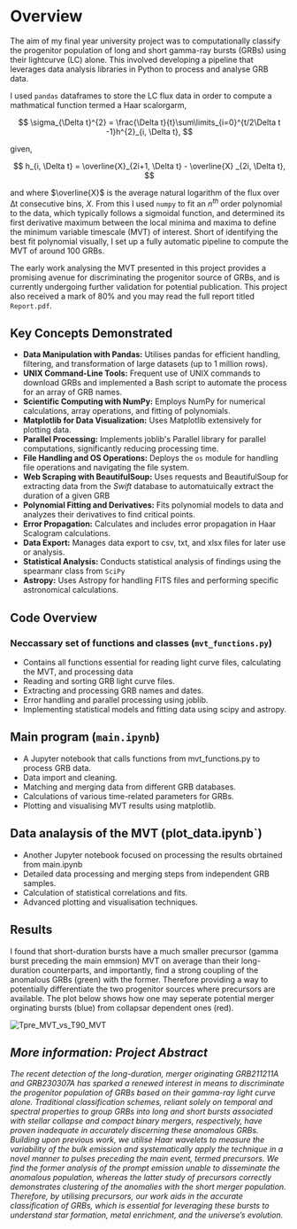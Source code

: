 # Overview

The aim of my final year university project was to computationally classify the progenitor population of long and short gamma-ray bursts (GRBs) using their lightcurve (LC) alone. This involved developing a pipeline that leverages data analysis libraries in Python to process and analyse GRB data.

I used `pandas` dataframes to store the LC flux data in order to compute a mathmatical function termed a Haar scalorgarm,

$$
\sigma_{\Delta t}^{2} = \frac{\Delta t}{t}\sum\limits_{i=0}^{t/2\Delta t -1}h^{2}_{i, \Delta t},
$$

given,

$$
h_{i, \Delta t} = \overline{X}_{2i+1, \Delta t} - \overline{X} _{2i, \Delta t},
$$

and where $\overline{X}$ is the average natural logarithm of the flux over ∆t consecutive bins, $X$. From this I used `numpy` to fit an $n^{th}$ order polynomial to the data, which typically follows a sigmoidal function, and determined its first derivative maximum between the local minima and maxima to define the minimum variable timescale (MVT) of interest. Short of identifying the best fit polynomial visually, I set up a fully automatic pipeline to compute the MVT of around 100 GRBs.  

The early work analysing the MVT presented in this project provides a promising avenue for discriminating the progenitor source of GRBs, and is currently undergoing further validation for potential publication. This project also received a mark of 80% and you may read the full report titled `Report.pdf`. 

## Key Concepts Demonstrated

- **Data Manipulation with Pandas:** Utilises pandas for efficient handling, filtering, and transformation of large datasets (up to 1 million rows).
- **UNIX Command-Line Tools:** Frequent use of UNIX commands to download GRBs and implemented a Bash script to automate the process for an array of GRB names. 
- **Scientific Computing with NumPy:** Employs NumPy for numerical calculations, array operations, and fitting of polynomials.
- **Matplotlib for Data Visualization:**  Uses Matplotlib extensively for plotting data.
- **Parallel Processing:** Implements joblib's Parallel library for parallel computations, significantly reducing processing time.
- **File Handling and OS Operations:** Deploys the `os` module for handling file operations and navigating the file system.
- **Web Scraping with BeautifulSoup:** Uses requests and BeautifulSoup for extracting data from the *Swift* database to automatuically extract the duration of a given GRB 
- **Polynomial Fitting and Derivatives:** Fits polynomial models to data and analyzes their derivatives to find critical points.
- **Error Propagation:** Calculates and includes error propagation in Haar Scalogram calculations.
- **Data Export:** Manages data export to csv, txt, and xlsx files for later use or analysis.
- **Statistical Analysis:** Conducts statistical analysis of findings using the spearmanr class from `SciPy`
- **Astropy:** Uses Astropy for handling FITS files and performing specific astronomical calculations.

## Code Overview

### Neccassary set of functions and classes (`mvt_functions.py`)

- Contains all functions essential for reading light curve files, calculating the MVT, and processing data
- Reading and sorting GRB light curve files.
- Extracting and processing GRB names and dates.
- Error handling and parallel processing using joblib.
- Implementing statistical models and fitting data using scipy and astropy.

## Main program (`main.ipynb`)

- A Jupyter notebook that calls functions from mvt_functions.py to process GRB data.
- Data import and cleaning.
- Matching and merging data from different GRB databases.
- Calculations of various time-related parameters for GRBs.
- Plotting and visualising MVT results using matplotlib.

## Data analaysis of the MVT (plot_data.ipynb`)

- Another Jupyter notebook focused on processing the results obrtained from main.ipynb
- Detailed data processing and merging steps from independent GRB samples.
- Calculation of statistical correlations and fits.
- Advanced plotting and visualisation techniques.
  
## Results

I found that short-duration bursts have a much smaller precursor (gamma burst preceding the main emmsion) MVT on average than their long-duration counterparts, and importantly, find a strong coupling of the anomalous GRBs (green) with the former. Therefore providing a way to potentially differentiate the two progenitor sources where precursors are available. The plot below shows how one may seperate potential merger orginating bursts (blue) from collapsar dependent ones (red). 

![Tpre_MVT_vs_T90_MVT](https://github.com/user-attachments/assets/3ff1d764-6e74-4d53-bc6e-034acdab4b94)


## *More information: Project Abstract*

*The recent detection of the long-duration, merger originating GRB211211A and GRB230307A has sparked a renewed interest in means to discriminate the progenitor population of GRBs based on their gamma-ray light curve alone. Traditional classification schemes, reliant solely on temporal and spectral properties to group GRBs into long and short bursts associated with stellar collapse and compact binary mergers, respectively, have proven inadequate in accurately discerning these anomalous GRBs. Building upon previous work, we utilise Haar wavelets to measure the variability of the bulk emission and systematically apply the technique in a novel manner to pulses preceding the main event, termed precursors. We find the former analysis of the prompt emission unable to disseminate the anomalous population, whereas the latter study of precursors correctly demonstrates clustering of the anomalies with the short merger population. Therefore, by utilising precursors, our work aids in the accurate classification of GRBs, which is essential for leveraging these bursts to understand star formation, metal enrichment, and the universe’s evolution.*
